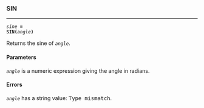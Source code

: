 ### SIN
***
<code><var>sine</var> <b>= SIN(</b><var>angle</var><b>)</b></code>

Returns the sine of <code><var>angle</var></code>.

#### Parameters
<code><var>angle</var></code> is a numeric expression giving the angle in radians.

#### Errors
<code><var>angle</var></code> has a string value: <samp>Type mismatch</samp>.
